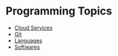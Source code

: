 # Programming Topics

- [Cloud Services](CloudServices.md)
- [Git](Git.md)
- [Languages](Languages.md)
- [Softwares](Softwares.md)

